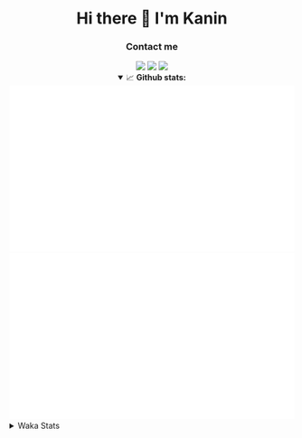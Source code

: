 <div align="center">
 <h1>Hi there 👋 I'm Kanin</h1>
 <h3>Contact me</h3>
 <a href="mailto:im@kanin.dev"><img src="https://img.shields.io/badge/gmail-%23D14836.svg?&style=for-the-badge&logo=gmail&logoColor=white"/></a>
 <a href="https://twitter.com/KaninDev"><img src="https://img.shields.io/badge/twitter-%231DA1F2.svg?&style=for-the-badge&logo=twitter&logoColor=white"/></a>
 <a href="https://www.linkedin.com/in/KaninDev"><img src="https://img.shields.io/badge/linkedin-%230077B5.svg?&style=for-the-badge&logo=linkedin&logoColor=white"/></a>
<details open>
  <summary>📈 <b>Github stats:</b></summary>
  <img src="https://github.com/Kanin/Kanin/blob/master/scripts/GitHubStats/generated/overview.svg"/>
  <img src="https://github.com/Kanin/Kanin/blob/master/scripts/GitHubStats/generated/languages.svg"/>
</details>
</div>

<details>
 <summary>Waka Stats</summary>

<!--START_SECTION:waka-->
![Code Time](http://img.shields.io/badge/Code%20Time-2%2C101%20hrs%2017%20mins-blue)

![Profile Views](http://img.shields.io/badge/Profile%20Views-0-blue)

![Lines of code](https://img.shields.io/badge/From%20Hello%20World%20I%27ve%20Written-881.0%20thousand%20lines%20of%20code-blue)

**🐱 My GitHub Data** 

> 📦 102.4 kB Used in GitHub's Storage 
 > 
> 🏆 512 Contributions in the Year 2023
 > 
> 🚫 Not Opted to Hire
 > 
> 📜 22 Public Repositories 
 > 
> 🔑 11 Private Repositories 
 > 
**I'm an Early 🐤** 

```text
🌞 Morning                2215 commits        ██████░░░░░░░░░░░░░░░░░░░   24.72 % 
🌆 Daytime                2724 commits        ████████░░░░░░░░░░░░░░░░░   30.40 % 
🌃 Evening                2638 commits        ███████░░░░░░░░░░░░░░░░░░   29.44 % 
🌙 Night                  1385 commits        ████░░░░░░░░░░░░░░░░░░░░░   15.45 % 
```
📅 **I'm Most Productive on Monday** 

```text
Monday                   1667 commits        █████░░░░░░░░░░░░░░░░░░░░   18.60 % 
Tuesday                  1212 commits        ███░░░░░░░░░░░░░░░░░░░░░░   13.52 % 
Wednesday                843 commits         ██░░░░░░░░░░░░░░░░░░░░░░░   09.41 % 
Thursday                 1321 commits        ████░░░░░░░░░░░░░░░░░░░░░   14.74 % 
Friday                   1462 commits        ████░░░░░░░░░░░░░░░░░░░░░   16.31 % 
Saturday                 891 commits         ██░░░░░░░░░░░░░░░░░░░░░░░   09.94 % 
Sunday                   1566 commits        ████░░░░░░░░░░░░░░░░░░░░░   17.47 % 
```


📊 **This Week I Spent My Time On** 

```text
🕑︎ Time Zone: America/New_York

💬 Programming Languages: 
Python                   3 hrs 38 mins       ███████████████████████░░   92.55 % 
.env file                10 mins             █░░░░░░░░░░░░░░░░░░░░░░░░   04.59 % 
virtualenv               2 mins              ░░░░░░░░░░░░░░░░░░░░░░░░░   01.17 % 
YAML                     1 min               ░░░░░░░░░░░░░░░░░░░░░░░░░   00.65 % 
Bash                     1 min               ░░░░░░░░░░░░░░░░░░░░░░░░░   00.64 % 

🔥 Editors: 
PyCharm                  3 hrs 55 mins       █████████████████████████   100.00 % 

🐱‍💻 Projects: 
GameHubBot               3 hrs 47 mins       ████████████████████████░   96.38 % 
Unknown Project          6 mins              █░░░░░░░░░░░░░░░░░░░░░░░░   02.56 % 
PatchBot                 2 mins              ░░░░░░░░░░░░░░░░░░░░░░░░░   00.98 % 
Naila.py                 0 secs              ░░░░░░░░░░░░░░░░░░░░░░░░░   00.07 % 

💻 Operating System: 
Windows                  3 hrs 55 mins       █████████████████████████   100.00 % 
```

**I Mostly Code in Python** 

```text
Python                   28 repos            ███████████████░░░░░░░░░░   59.57 % 
Java                     7 repos             ████░░░░░░░░░░░░░░░░░░░░░   14.89 % 
JavaScript               4 repos             ██░░░░░░░░░░░░░░░░░░░░░░░   08.51 % 
Kotlin                   2 repos             █░░░░░░░░░░░░░░░░░░░░░░░░   04.26 % 
HTML                     2 repos             █░░░░░░░░░░░░░░░░░░░░░░░░   04.26 % 
```



**Timeline**

![Lines of Code chart](https://raw.githubusercontent.com/Kanin/Kanin/master/assets/bar_graph.png)


 Last Updated on 09/09/2023 12:05:06 UTC
<!--END_SECTION:waka-->
</details>
